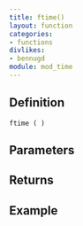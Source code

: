 ```yaml
---
title: ftime()
layout: function
categories:
- functions
divlikes:
- bennugd
module: mod_time
---
```


## Definition

    ftime ( )

## Parameters

## Returns

## Example
